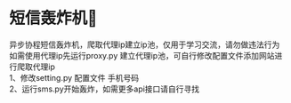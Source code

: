 # 短信轰炸机🐔  
异步协程短信轰炸机，爬取代理ip建立ip池，仅用于学习交流，请勿做违法行为  
如需使用代理ip先运行proxy.py 建立代理ip池，可自行修改配置文件添加网站进行爬取代理ip  
1、修改setting.py 配置文件 手机号码  
2、运行sms.py开始轰炸，如需更多api接口请自行寻找  

